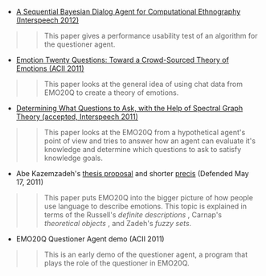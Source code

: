   * [A Sequential Bayesian Dialog Agent for Computational Ethnography (Interspeech 2012)](http://emotion-twenty-questions.googlecode.com/svn/trunk/writing/interspeech2012_sequentialBayesianDialogAgent/emo20q_naive_bayes.pdf)
> > This paper gives a performance usability test of an algorithm for the questioner agent.
  * [Emotion Twenty Questions: Toward a Crowd-Sourced Theory of Emotions (ACII 2011)](http://sail.usc.edu/aigaion2/index.php/publications/show/473)
> > This paper looks at the general idea of using chat data from EMO20Q to create a theory of emotions.
  * [Determining What Questions to Ask, with the Help of Spectral Graph Theory (accepted, Interspeech 2011)](http://sail.usc.edu/aigaion2/index.php/publications/show/450)
> > This paper looks at the EMO20Q from a hypothetical agent's point of view and tries to answer how an agent can evaluate it's knowledge and determine which questions to ask to satisfy knowledge goals.
  * Abe Kazemzadeh's [thesis proposal](http://sail.usc.edu/~kazemzad/proposal_v2.pdf) and shorter [precis](http://sail.usc.edu/~kazemzad/precis.pdf) (Defended May 17, 2011)
> > This paper puts EMO20Q into the bigger picture of how people use language to describe emotions.  This topic is explained in terms of the Russell's _definite descriptions_ , Carnap's _theoretical objects_ , and Zadeh's _fuzzy sets_.
  * EMO20Q Questioner Agent demo (ACII 2011)
> > This is an early demo of the questioner agent, a program that plays the role of the questioner in EMO20Q.